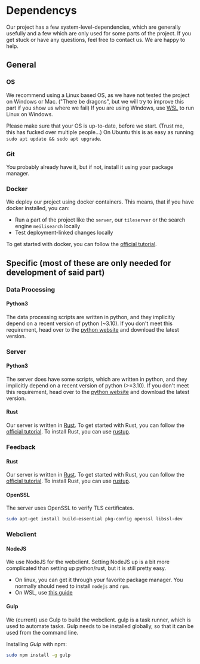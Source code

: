 # Dependencys

Our project has a few system-level-dependencies, which are generally usefully and a few which are only used for some
parts of the project.
If you get stuck or have any questions, feel free to contact us. We are happy to help.

## General

### OS

We recommend using a Linux based OS, as we have not tested the project on Windows or Mac.
("There be dragons", but we will try to improve this part if you show us where we fail)
If you are using Windows, use [WSL](https://docs.microsoft.com/en-us/windows/wsl/install-win10) to run Linux on Windows.

Please make sure that your OS is up-to-date, before we start. (Trust me, this has fucked over multiple people...)
On Ubuntu this is as easy as running `sudo apt update && sudo apt upgrade`.

### Git

You probably already have it, but if not, install it using your package manager.

### Docker

We deploy our project using docker containers.
This means, that if you have docker installed, you can:

- Run a part of the project like the `server`, our `tileserver` or the search engine `meilisearch` locally
- Test deployment-linked changes locally

To get started with docker, you can follow the [official tutorial](https://docs.docker.com/get-started/).

## Specific (most of these are only needed for development of said part)

### Data Processing

#### Python3

The data processing scripts are written in python, and they implicitly depend on a recent version of python (~3.10).
If you don't meet this requirement, head over to the [python website](https://www.python.org/downloads/) and download
the latest version.

### Server

#### Python3

The server does have some scripts, which are written in python, and they implicitly depend on a recent version of
python (>=3.10).
If you don't meet this requirement, head over to the [python website](https://www.python.org/downloads/) and download
the latest version.

#### Rust

Our server is written in [Rust](https://youtu.be/Q3AhzHq8ogs).
To get started with Rust, you can follow the [official tutorial](https://www.rust-lang.org/learn/get-started).
To install Rust, you can use [rustup](https://rustup.rs/).

### Feedback

#### Rust

Our server is written in [Rust](https://youtu.be/Q3AhzHq8ogs).
To get started with Rust, you can follow the [official tutorial](https://www.rust-lang.org/learn/get-started).
To install Rust, you can use [rustup](https://rustup.rs/).

#### OpenSSL

The server uses OpenSSL to verify TLS certificates.

```bash
sudo apt-get install build-essential pkg-config openssl libssl-dev
```

### Webclient

#### NodeJS

We use NodeJS for the webclient.
Setting NodeJS up is a bit more complicated than setting up python/rust, but it is still pretty easy.

- On linux, you can get it through your favorite package manager.
  You normally should need to install `nodejs` and `npm`.
- On WSL, use [this guide](https://learn.microsoft.com/en-us/windows/dev-environment/javascript/nodejs-on-wsl)

#### Gulp

We (current) use Gulp to build the webclient. gulp is a task runner, which is used to automate tasks.
Gulp needs to be installed globally, so that it can be used from the command line.

Installing _Gulp_ with npm:

```bash
sudo npm install -g gulp
```
